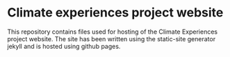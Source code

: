 # Climate experiences project website

This repository contains files used for hosting of the Climate Experiences project website. The site has been written using the static-site generator jekyll and is hosted using github pages.